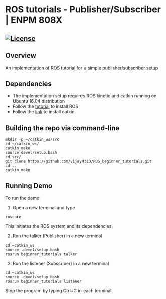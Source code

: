 # ROS tutorials - Publisher/Subscriber | ENPM 808X
[![License](https://img.shields.io/badge/License-BSD%203--Clause-blue.svg)](https://opensource.org/licenses/BSD-3-Clause)
---

## Overview

An implementation of [ROS tutorial](http://wiki.ros.org/ROS/Tutorials/) for a simple publisher/subscriber setup

## Dependencies

* The implementation setup requires ROS kinetic and catkin running on Ubuntu 16.04 distribution
* Follow the [tutorial](http://wiki.ros.org/kinetic/Installation/Ubuntu) to install ROS
* Follow the [link](https://catkin-tools.readthedocs.io/en/latest/installing.html) to install catkin

## Building the repo via command-line
```
mkdir -p ~/catkin_ws/src
cd ~/catkin_ws/
catkin_make
source devel/setup.bash
cd src/
git clone https://github.com/vijay4313/ROS_beginner_tutorials.git
cd ..
catkin_make
```

## Running Demo
To run the demo:
1. Open a new terminal and type 
```
roscore
```
This initiates the ROS system and its dependencies

2. Run the talker (Publisher) in a new terminal
```
cd ~catkin_ws
source .devel/setup.bash
rosrun beginner_tutorials talker
```
3. Run the listener (Subscriber) in a new terminal
```
cd ~catkin_ws
source .devel/setup.bash
rosrun beginner_tutorials listener
```
Stop the program by typing Ctrl+C in each terminal
